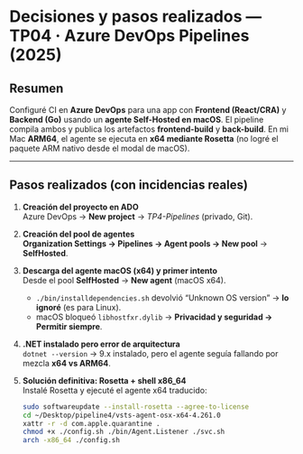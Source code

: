 # Decisiones y pasos realizados — TP04 · Azure DevOps Pipelines (2025)

## Resumen
Configuré CI en **Azure DevOps** para una app con **Frontend (React/CRA)** y **Backend (Go)** usando un **agente Self-Hosted en macOS**. El pipeline compila ambos y publica los artefactos **frontend-build** y **back-build**. En mi Mac **ARM64**, el agente se ejecuta en **x64 mediante Rosetta** (no logré el paquete ARM nativo desde el modal de macOS).

---

## Pasos realizados (con incidencias reales)

1) **Creación del proyecto en ADO**  
   Azure DevOps → **New project** → *TP4-Pipelines* (privado, Git).

2) **Creación del pool de agentes**  
   **Organization Settings → Pipelines → Agent pools → New pool** → **SelfHosted**.

3) **Descarga del agente macOS (x64) y primer intento**  
   Desde el pool **SelfHosted** → **New agent** (macOS x64).  
   - `./bin/installdependencies.sh` devolvió “Unknown OS version” → **lo ignoré** (es para Linux).  
   - macOS bloqueó `libhostfxr.dylib` → **Privacidad y seguridad → Permitir siempre**.

4) **.NET instalado pero error de arquitectura**  
   `dotnet --version` → 9.x instalado, pero el agente seguía fallando por mezcla **x64 vs ARM64**.

5) **Solución definitiva: Rosetta + shell x86_64**  
   Instalé Rosetta y ejecuté el agente x64 traducido:
   ```bash
   sudo softwareupdate --install-rosetta --agree-to-license
   cd ~/Desktop/pipeline4/vsts-agent-osx-x64-4.261.0
   xattr -r -d com.apple.quarantine .
   chmod +x ./config.sh ./bin/Agent.Listener ./svc.sh
   arch -x86_64 ./config.sh

